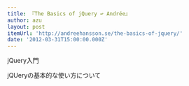 ```yaml
---
title: 『The Basics of jQuery ↩ Andrée』
author: azu
layout: post
itemUrl: 'http://andreehansson.se/the-basics-of-jquery/'
date: '2012-03-31T15:00:00.000Z'
---
```

jQuery入門

jQUeryの基本的な使い方について
